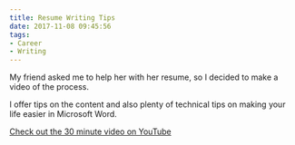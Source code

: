 ```yaml
---
title: Resume Writing Tips
date: 2017-11-08 09:45:56
tags:
- Career
- Writing
---
```


My friend asked me to help her with her resume, so I decided to make a video of the process.

I offer tips on the content and also plenty of technical tips on making your life easier in Microsoft Word.

[Check out the 30 minute video on YouTube](https://youtu.be/m5CFmJv5rec "30 minute video of resume writing tips")
